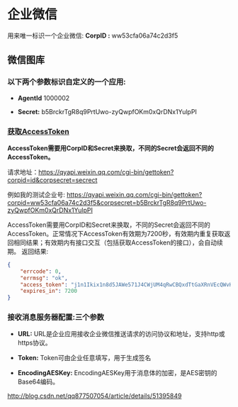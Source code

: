 # 企业微信

用来唯一标识一个企业微信:
**CorpID :**        ww53cfa06a74c2d3f5


## 微信图库

### 以下两个参数标识自定义的一个应用:

 * **AgentId**         1000002

 * **Secret:**  b5BrckrTgR8q9PrtUwo-zyQwpfOKm0xQrDNx1YulpPI


### [获取AccessToken](http://lib.csdn.net/article/wechat/167)

**AccessToken需要用CorpID和Secret来换取，不同的Secret会返回不同的AccessToken。**

请求地址：https://qyapi.weixin.qq.com/cgi-bin/gettoken?corpid=id&corpsecret=secrect

例如我的测试企业号:
https://qyapi.weixin.qq.com/cgi-bin/gettoken?corpid=ww53cfa06a74c2d3f5&corpsecret=b5BrckrTgR8q9PrtUwo-zyQwpfOKm0xQrDNx1YulpPI

AccessToken需要用CorpID和Secret来换取，不同的Secret会返回不同的AccessToken。正常情况下AccessToken有效期为7200秒，有效期内重复获取返回相同结果；有效期内有接口交互（包括获取AccessToken的接口），会自动续期。
返回结果:

```json
{
    "errcode": 0,
    "errmsg": "ok",
    "access_token": "j1n1Ikix1n8d5JAWe571J4CWjUM4qRwCBQxdTtGaXRnVEcQWvHkoA3x_XZa3HWyKcdDjgCvvQtJ5l9he0TUM9CyJjGBKGc2a6EZkCwxZ4raU46haw4DQNl_Zivy4YKDW7SaPjKHROIZ5LjuHU7Wow0IrNG3BtQVic2ZuNzD0k0iOR439GU8zjfbQHIGh-YkD8vTCYCMI32_RIPhZZ6qm52i1TOMEDEXKa2_2rV5ij6RPI6QtE0UfIsS7CFi-egEpnitaUCjsAawO-TRZ-FKPwtytnLa6Z73bfUb-TwSNTQg",
    "expires_in": 7200
}
```

### 接收消息服务器配置:三个参数

* **URL:** URL是企业应用接收企业微信推送请求的访问协议和地址，支持http或https协议。

* **Token:** Token可由企业任意填写，用于生成签名

* **EncodingAESKey:** EncodingAESKey用于消息体的加密，是AES密钥的Base64编码。








http://blog.csdn.net/qq877507054/article/details/51395849







